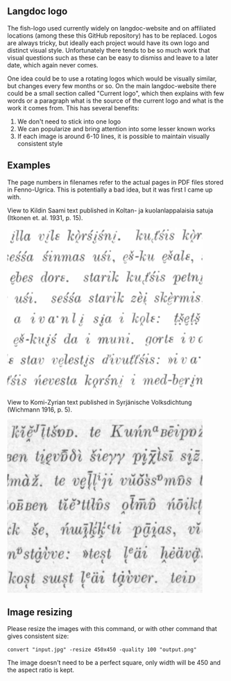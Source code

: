 ## Langdoc logo

The fish-logo used currently widely on langdoc-website and on affiliated locations (among these this GitHub repository) has to be replaced. Logos are always tricky, but ideally each project would have its own logo and distinct visual style. Unfortunately there tends to be so much work that visual questions such as these can be easy to dismiss and leave to a later date, which again never comes.

One idea could be to use a rotating logos which would be visually similar, but changes every few months or so. On the main langdoc-website there could be a small section called "Current logo", which then explains with few words or a paragraph what is the source of the current logo and what is the work it comes from. This has several benefits:

1. We don't need to stick into one logo
2. We can popularize and bring attention into some lesser known works
3. If each image is around 6-10 lines, it is possible to maintain visually consistent style

## Examples

The page numbers in filenames refer to the actual pages in PDF files stored in Fenno-Ugrica. This is potentially a bad idea, but it was first I came up with.

View to Kildin Saami text published in Koltan- ja kuolanlappalaisia satuja (Itkonen et. al. 1931, p. 15).

![SUST_60-15.png](SUST_60-15-450px.png)

View to Komi-Zyrian text published in Syrjänische Volksdichtung (Wichmann 1916, p. 5).

![SUST_38-16.png](SUST_38-16-450px.png)

## Image resizing

Please resize the images with this command, or with other command that gives consistent size:

    convert "input.jpg" -resize 450x450 -quality 100 "output.png"

The image doesn't need to be a perfect square, only width will be 450 and the aspect ratio is kept.